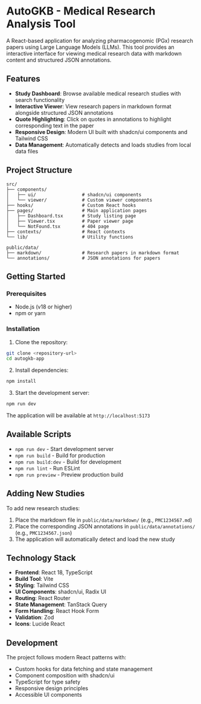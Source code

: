 # AutoGKB - Medical Research Analysis Tool

A React-based application for analyzing pharmacogenomic (PGx) research papers using Large Language Models (LLMs). This tool provides an interactive interface for viewing medical research data with markdown content and structured JSON annotations.

## Features

- **Study Dashboard**: Browse available medical research studies with search functionality
- **Interactive Viewer**: View research papers in markdown format alongside structured JSON annotations
- **Quote Highlighting**: Click on quotes in annotations to highlight corresponding text in the paper
- **Responsive Design**: Modern UI built with shadcn/ui components and Tailwind CSS
- **Data Management**: Automatically detects and loads studies from local data files

## Project Structure

```
src/
├── components/
│   ├── ui/                 # shadcn/ui components
│   └── viewer/             # Custom viewer components
├── hooks/                  # Custom React hooks
├── pages/                  # Main application pages
│   ├── Dashboard.tsx       # Study listing page
│   ├── Viewer.tsx          # Paper viewer page
│   └── NotFound.tsx        # 404 page
├── contexts/               # React contexts
└── lib/                    # Utility functions

public/data/
├── markdown/               # Research papers in markdown format
└── annotations/            # JSON annotations for papers
```

## Getting Started

### Prerequisites

- Node.js (v18 or higher)
- npm or yarn

### Installation

1. Clone the repository:
```bash
git clone <repository-url>
cd autogkb-app
```

2. Install dependencies:
```bash
npm install
```

3. Start the development server:
```bash
npm run dev
```

The application will be available at `http://localhost:5173`

## Available Scripts

- `npm run dev` - Start development server
- `npm run build` - Build for production
- `npm run build:dev` - Build for development
- `npm run lint` - Run ESLint
- `npm run preview` - Preview production build

## Adding New Studies

To add new research studies:

1. Place the markdown file in `public/data/markdown/` (e.g., `PMC1234567.md`)
2. Place the corresponding JSON annotations in `public/data/annotations/` (e.g., `PMC1234567.json`)
3. The application will automatically detect and load the new study

## Technology Stack

- **Frontend**: React 18, TypeScript
- **Build Tool**: Vite
- **Styling**: Tailwind CSS
- **UI Components**: shadcn/ui, Radix UI
- **Routing**: React Router
- **State Management**: TanStack Query
- **Form Handling**: React Hook Form
- **Validation**: Zod
- **Icons**: Lucide React

## Development

The project follows modern React patterns with:
- Custom hooks for data fetching and state management
- Component composition with shadcn/ui
- TypeScript for type safety
- Responsive design principles
- Accessible UI components
